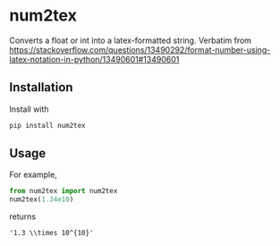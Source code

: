 # num2tex
Converts a float or int into a latex-formatted string.  Verbatim from https://stackoverflow.com/questions/13490292/format-number-using-latex-notation-in-python/13490601#13490601

## Installation
Install with
```bash
pip install num2tex
```
## Usage
For example,
```python
from num2tex import num2tex
num2tex(1.34e10)
```
returns
```
'1.3 \\times 10^{10}'
```
